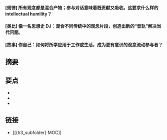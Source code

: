 #### [规律] 所有观念都是混合产物；参与对话意味着既贡献又吸收。这要求什么样的 intellectual humility？


#### [类比] 像一名思想史 DJ：混合不同传统中的观念片段，创造出新的“音轨”解决当代问题。


#### [故事] 你自己：如何将所学应用于工作或生活，成为更有意识的观念流动参与者？


## 摘要


## 要点

- 
- 
- 

## 链接

- [[{h3_subfolder} MOC]]
